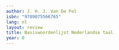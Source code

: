 ```yaml
---
author: J. H. J. Van De Pol
isbn: "9789075566765"
lang: nl
layout: review
title: Basiswoordenlijst Nederlandse taal
year: 0
---
```

